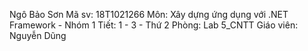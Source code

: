 Ngô Bảo Sơn
Mã sv: 18T1021266
Môn: Xây dựng ứng dụng với .NET Framework - Nhóm 1
Tiết: 1 - 3 - Thứ 2
Phòng: Lab 5_CNTT
Giáo viên: Nguyễn Dũng
